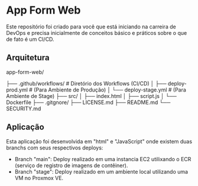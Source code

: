 # App Form Web

Este repositório foi criado para você que está iniciando na carreira de DevOps e precisa inicialmente de conceitos básico e práticos sobre o que de fato é um CI/CD.

## Arquitetura

app-form-web/

├── .github/workflows/ # Diretório dos Workflows (CI/CD) 
│   ├── deploy-prod.yml # (Para Ambiente de Produção)
│   └── deploy-stage.yml # (Para Ambiente de Stage)
├── src/
│   ├── index.html
│   ├── script.js
│   └──  Dockerfile
├── .gitgnore/
├── LICENSE.md
├── README.md
└── SECURITY.md

## Aplicação

Esta aplicação foi desenvolvida em "html" e "JavaScript" onde existem duas branchs com seus respectivos deploys:

- Branch "main": Deploy realizado em uma instancia EC2 utilixando o ECR (serviço de registro de imagens de contêiner).
- Branch "stage": Deploy realizado em um ambiente local utilizando uma VM no Proxmox VE.

